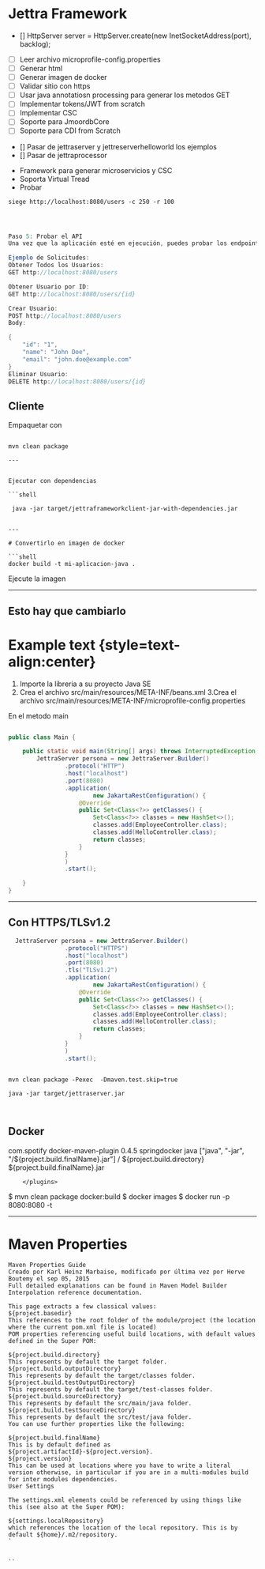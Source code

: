# Jettra Framework
- []  HttpServer server = HttpServer.create(new InetSocketAddress(port), backlog);
- [ ] Leer archivo microprofile-config.properties
- [ ] Generar html 
- [ ] Generar imagen de docker
- [ ] Validar sitio con https
- [ ] Usar java annotatiosn processing para generar los metodos GET
- [ ] Implementar tokens/JWT from scratch
- [ ] Implementar CSC
- [ ] Soporte para JmoordbCore
- [ ] Soporte para CDI from Scratch
- [] Pasar de jettraserver y jettreserverhelloworld los ejemplos
- [] Pasar de jettraprocessor

* Framework para generar microservicios y CSC
* Soporta Virtual Tread
* Probar
```shell
siege http://localhost:8080/users -c 250 -r 100


```

```java


Paso 5: Probar el API
Una vez que la aplicación esté en ejecución, puedes probar los endpoints RESTful utilizando herramientas como Postman o cURL.

Ejemplo de Solicitudes:
Obtener Todos los Usuarios:
GET http://localhost:8080/users

Obtener Usuario por ID:
GET http://localhost:8080/users/{id}

Crear Usuario:
POST http://localhost:8080/users
Body:

{
    "id": "1",
    "name": "John Doe",
    "email": "john.doe@example.com"
}
Eliminar Usuario:
DELETE http://localhost:8080/users/{id}

```

## Cliente

Empaquetar con 

```shell

mvn clean package

---


Ejecutar con dependencias

```shell

 java -jar target/jettraframeworkclient-jar-with-dependencies.jar 


---

# Convertirlo en imagen de docker

```shell
docker build -t mi-aplicacion-java .

```

Ejecute la imagen


---

## Esto hay que cambiarlo

# Example text {style=text-align:center}

1. Importe la libreria a su proyecto Java SE
2. Crea el archivo src/main/resources/META-INF/beans.xml
3.Crea el archivo src/main/resources/META-INF/microprofile-config.properties

En el metodo main

```java

public class Main {

    public static void main(String[] args) throws InterruptedException, ExecutionException, IOException {
        JettraServer persona = new JettraServer.Builder()
                .protocol("HTTP")
                .host("localhost")
                .port(8080)
                .application(
                        new JakartaRestConfiguration() {
                    @Override
                    public Set<Class<?>> getClasses() {
                        Set<Class<?>> classes = new HashSet<>();
                        classes.add(EmployeeController.class);
                        classes.add(HelloController.class);
                        return classes;
                    }
                }
                )
                .start();

    }
}


```

---

## Con HTTPS/TLSv1.2

```java
  JettraServer persona = new JettraServer.Builder()
                .protocol("HTTPS")
                .host("localhost")
                .port(8080)
                .tls("TLSv1.2")
                .application(
                        new JakartaRestConfiguration() {
                    @Override
                    public Set<Class<?>> getClasses() {
                        Set<Class<?>> classes = new HashSet<>();
                        classes.add(EmployeeController.class);
                        classes.add(HelloController.class);
                        return classes;
                    }
                }
                )
                .start();

```



```shell

mvn clean package -Pexec  -Dmaven.test.skip=true  

java -jar target/jettraserver.jar



```
## Docker


 <plugins>
            <plugin>
                <groupId>com.spotify</groupId>
                <artifactId>docker-maven-plugin</artifactId>
                <version>0.4.5</version>
                <configuration>
                    <imageName>springdocker</imageName>
                    <baseImage>java</baseImage>
                    <entryPoint>["java", "-jar", "/${project.build.finalName}.jar"]</entryPoint>
                    <resources>
                        <resource>
                            <targetPath>/</targetPath>
                            <directory>${project.build.directory}</directory>
                            <include>${project.build.finalName}.jar</include>
                        </resource>
                    </resources>
                </configuration>
            </plugin>
          
        </plugins>


$ mvn clean package docker:build
$ docker images
$ docker run -p 8080:8080 -t <image name>



---
# Maven Properties

```
Maven Properties Guide
Creado por Karl Heinz Marbaise, modificado por última vez por Herve Boutemy el sep 05, 2015
Full detailed explanations can be found in Maven Model Builder Interpolation reference documentation.

This page extracts a few classical values:
${project.basedir} 
This references to the root folder of the module/project (the location where the current pom.xml file is located)
POM properties referencing useful build locations, with default values defined in the Super POM:

${project.build.directory}
This represents by default the target folder.
${project.build.outputDirectory}
This represents by default the target/classes folder.
${project.build.testOutputDirectory}
This represents by default the target/test-classes folder.
${project.build.sourceDirectory}
This represents by default the src/main/java folder.
${project.build.testSourceDirectory}
This represents by default the src/test/java folder.
You can use further properties like the following:

${project.build.finalName}
This is by default defined as ${project.artifactId}-${project.version}.
${project.version}
This can be used at locations where you have to write a literal version otherwise, in particular if you are in a multi-modules build for inter modules dependencies.
User Settings

The settings.xml elements could be referenced by using things like this (see also at the Super POM):

${settings.localRepository}
which references the location of the local repository. This is by default ${home}/.m2/repository.
`


``